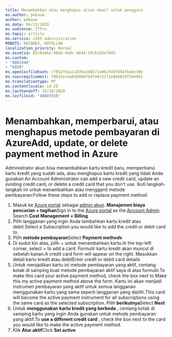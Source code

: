 ```yaml
---
title: Menambahkan atau menghapus alias email untuk pengguna
ms.author: pebaum
author: pebaum
ms.date: 04/21/2020
ms.audience: ITPro
ms.topic: article
ms.service: o365-administration
ROBOTS: NOINDEX, NOFOLLOW
localization_priority: Normal
ms.assetid: 82c0a06e-86b0-4e8c-8644-59cbc02e7645
ms.custom:
- "9003546"
- "6859"
ms.openlocfilehash: cf052f01a11830a3d0371a062fddf094fba8e30b
ms.sourcegitcommit: f8b41ecda6db0b8f64fe0c51f1e8e6619f504d61
ms.translationtype: MT
ms.contentlocale: id-ID
ms.lasthandoff: 10/28/2020
ms.locfileid: "48807556"
---
```

# <a name="add-update-or-delete-payment-method-in-azure"></a><span data-ttu-id="36ab8-102">Menambahkan, memperbarui, atau menghapus metode pembayaran di Azure</span><span class="sxs-lookup"><span data-stu-id="36ab8-102">Add, update, or delete payment method in Azure</span></span>

<span data-ttu-id="36ab8-103">Administrator akun bisa menambahkan kartu kredit baru, memperbarui kartu kredit yang sudah ada, atau menghapus kartu kredit yang tidak Anda gunakan.</span><span class="sxs-lookup"><span data-stu-id="36ab8-103">An Account Administrator can add a new credit card, update an existing credit card, or delete a credit card that you don't use.</span></span> <span data-ttu-id="36ab8-104">Ikuti langkah-langkah ini untuk menambahkan atau mengganti metode pembayaran:</span><span class="sxs-lookup"><span data-stu-id="36ab8-104">Follow these steps to add or replace payment method:</span></span>

1. <span data-ttu-id="36ab8-105">Masuk ke [Azure portal](https://portal.azure.com/) sebagai [admin akun](https://docs.microsoft.com/azure/billing/billing-subscription-transfer?WT.mc_id=Portal-Microsoft_Azure_Support#whoisaa). **Manajemen biaya pencarian + tagihan**</span><span class="sxs-lookup"><span data-stu-id="36ab8-105">Sign in to the [Azure portal](https://portal.azure.com/) as the [Account Admin](https://docs.microsoft.com/azure/billing/billing-subscription-transfer?WT.mc_id=Portal-Microsoft_Azure_Support#whoisaa). Search **Cost Management + Billing**</span></span>
2. <span data-ttu-id="36ab8-106">Pilih langganan yang ingin Anda tambahkan kartu kredit atau debit.</span><span class="sxs-lookup"><span data-stu-id="36ab8-106">Select a Subscription you would like to add the credit or debit card to.</span></span>
3. <span data-ttu-id="36ab8-107">Pilih **metode pembayaran**</span><span class="sxs-lookup"><span data-stu-id="36ab8-107">Select **Payment methods**</span></span>
4. <span data-ttu-id="36ab8-108">Di sudut kiri atas, pilih + untuk menambahkan kartu.</span><span class="sxs-lookup"><span data-stu-id="36ab8-108">In the top-left corner, select + to add a card.</span></span> <span data-ttu-id="36ab8-109">Formulir kartu kredit akan muncul di sebelah kanan.</span><span class="sxs-lookup"><span data-stu-id="36ab8-109">A credit card form will appear on the right.</span></span> <span data-ttu-id="36ab8-110">Masukkan detail kartu kredit atau debit</span><span class="sxs-lookup"><span data-stu-id="36ab8-110">Enter credit or debit card details</span></span>
5. <span data-ttu-id="36ab8-111">Untuk menjadikan kartu ini metode pembayaran yang aktif, centang kotak di samping buat metode pembayaran aktif saya di atas formulir.</span><span class="sxs-lookup"><span data-stu-id="36ab8-111">To make this card your active payment method, check the box next to Make this my active payment method above the form.</span></span> <span data-ttu-id="36ab8-112">Kartu ini akan menjadi instrumen pembayaran yang aktif untuk semua langganan menggunakan kartu yang sama seperti langganan yang dipilih.</span><span class="sxs-lookup"><span data-stu-id="36ab8-112">This card will become the active payment instrument for all subscriptions using the same card as the selected subscription.</span></span> <span data-ttu-id="36ab8-113">Pilih **berikutnya**</span><span class="sxs-lookup"><span data-stu-id="36ab8-113">Select **Next**</span></span>
6. <span data-ttu-id="36ab8-114">Untuk **menggunakan kartu kredit yang berbeda** , centang kotak di samping kartu yang ingin Anda gunakan untuk metode pembayaran yang aktif.</span><span class="sxs-lookup"><span data-stu-id="36ab8-114">To **use a different credit card** , check the box next to the card you would like to make the active payment method.</span></span>
7. <span data-ttu-id="36ab8-115">Klik **Atur aktif**</span><span class="sxs-lookup"><span data-stu-id="36ab8-115">Click **Set active**</span></span>
